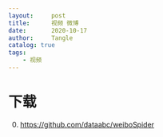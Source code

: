```yaml
---
layout:     post
title:      视频 微博
date:       2020-10-17
author:     Tangle
catalog: true
tags:
    - 视频
---
```



# 下载

0. <https://github.com/dataabc/weiboSpider>

